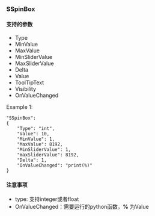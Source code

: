 ### SSpinBox
#### 支持的参数
* Type
* MinValue
* MaxValue
* MinSliderValue
* MaxSliderValue
* Delta
* Value
* ToolTipText
* Visibility
* OnValueChanged

Example 1:

    "SSpinBox": 
	{
        "Type": "int",
        "Value": 10,
        "MinValue": 1,
        "MaxValue": 8192,
        "MinSliderValue": 1,
        "maxSliderValue": 8192,
        "Delta": 1,
        "OnValueChanged": "print(%)"
    }

#### 注意事项


- type: 支持integer或者float
- OnValueChanged：需要运行的python函数，**%** 为Value
